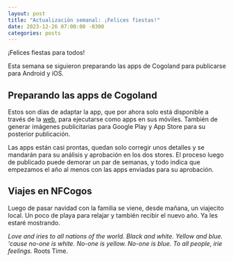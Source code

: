 ```yaml
---
layout: post
title: "Actualización semanal: ¡Felices fiestas!"
date: 2023-12-26 07:00:00 -0300
categories: posts
---
```


¡Felices fiestas para todos!

Esta semana se siguieron preparando las apps de Cogoland para publicarse para Android y iOS.

## Preparando las apps de Cogoland

Estos son días de adaptar la app, que por ahora solo está disponible a través de la [web](https://www.cogoland.com), para ejecutarse como apps en sus móviles. También de generar imágenes publicitarias para Google Play y App Store para su posterior publicación.

Las apps están casi prontas, quedan solo corregir unos detalles y se mandarán para su análisis y aprobación en los dos stores. El proceso luego de publicado puede demorar un par de semanas, y todo indica que empezamos el año al menos con las apps enviadas para su aprobación.

## Viajes en NFCogos

Luego de pasar navidad con la familia se viene, desde mañana, un viajecito local. Un poco de playa para relajar y también recibir el nuevo año. Ya les estaré mostrando.

_Love and iries to all nations of the world. Black and white. Yellow and blue. 'cause no-one is white. No-one is yellow. No-one is blue. To all people, irie feelings._ Roots Time.
